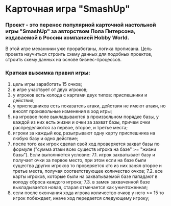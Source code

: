 # Карточная игра "SmashUp"
### Проект - это перенос популярной карточной настольной игры "SmashUp" за авторством Пола Питерсона, издаваемой в России компанией Hobby World. 
В этой игре механники уже проработаны, логика прописана. Цель проекта научиться строить схему данных для подобных проектов, строить схему данных на основе бизнес-процессов.

### Краткая выжимка правил игры:
1. цель игры заработать 15 очков;
2. в игре участвует от двух игроков;
3. у игроков есть колода с картами двух типов: приспешники и действия;
4. у приспешников есть показатель атаки, действия не имеют атаки, но вносят произвольные изменения в ход игры;
5. на игровое поле выкладываются в произвольном порядке базы, у каждой из них есть жизни и очки за захват базы, причем очки распределяются за первое, второе, и третье места;
6. игроки за каждый код разыгрывают одну карту приспешника на любую базу и одно действие; 
7. после того как игрок сделал свой ход проверяется захват базы по формуле ("сумма атаки всех существ игрока на базе" >= "жизни базы"). Если выполняется условие:
7.1.  игрок захватывает базу и получает очки за первое место, при этом если на базе были существа других игроков то проверяется кто из них занял второе и третье места, получая соответствующее количество очков;
7.2. все карты игроков, которые были на захватываемой базе пападают в колоду сброса каждого игрока;
7.3. в замен захваченной базе выкладывается новая, старая отмечается как уничтоженная;
9. если после окончания хода игрока количество очков у него >= 15 то игрок побеждает, иначе ход передается следующему игроку; 
